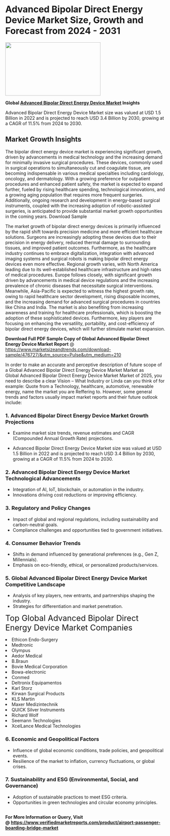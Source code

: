 <H1>Advanced Bipolar Direct Energy Device Market Size, Growth and Forecast from 2024 - 2031</H1><img class="aligncenter size-medium wp-image-584254" src="https://thirdeyenews.in/wp-content/uploads/2024/09/Global-Market-Research-300x168.jpeg" alt="" width="300" height="168" /><p><strong>Global&nbsp;<a href="https://www.marketsizeandtrends.com/download-sample/476727/&amp;utm_source=Pulse&amp;utm_medium=210">Advanced Bipolar Direct Energy Device Market</a> Insights</strong></p><p>Advanced Bipolar Direct Energy Device Market size was valued at USD 1.5 Billion in 2022 and is projected to reach USD 3.4 Billion by 2030, growing at a CAGR of 11.5% from 2024 to 2030.</p><p><h2>Market Growth Insights</h2> <p>The bipolar direct energy device market is experiencing significant growth, driven by advancements in medical technology and the increasing demand for minimally invasive surgical procedures. These devices, commonly used in surgical operations to simultaneously cut and coagulate tissue, are becoming indispensable in various medical specialties including cardiology, oncology, and dermatology. With a growing preference for outpatient procedures and enhanced patient safety, the market is expected to expand further, fueled by rising healthcare spending, technological innovations, and a growing aging population that requires more frequent surgeries. Additionally, ongoing research and development in energy-based surgical instruments, coupled with the increasing adoption of robotic-assisted surgeries, is anticipated to provide substantial market growth opportunities in the coming years. Download Sample</p> <p>The market growth of bipolar direct energy devices is primarily influenced by the rapid shift towards precision medicine and more efficient healthcare solutions. Surgeons are increasingly adopting these devices due to their precision in energy delivery, reduced thermal damage to surrounding tissues, and improved patient outcomes. Furthermore, as the healthcare industry continues to embrace digitalization, integration with advanced imaging systems and surgical robots is making bipolar direct energy devices even more effective. Regional growth varies, with North America leading due to its well-established healthcare infrastructure and high rates of medical procedures. Europe follows closely, with significant growth driven by advancements in medical device regulations and the increasing prevalence of chronic diseases that necessitate surgical interventions. Meanwhile, Asia-Pacific is expected to witness the highest growth rate, owing to rapid healthcare sector development, rising disposable incomes, and the increasing demand for advanced surgical procedures in countries like China and India. The market is also benefiting from increasing awareness and training for healthcare professionals, which is boosting the adoption of these sophisticated devices. Furthermore, key players are focusing on enhancing the versatility, portability, and cost-efficiency of bipolar direct energy devices, which will further stimulate market expansion. </p><p><span class=""><strong>Download Full PDF Sample Copy of Global Advanced Bipolar Direct Energy Device Market Report</strong> @ <a href="https://www.marketsizeandtrends.com/download-sample/476727/&amp;utm_source=Pulse&amp;utm_medium=210" target="_blank">https://www.marketsizeandtrends.com/download-sample/476727/&amp;utm_source=Pulse&amp;utm_medium=210</a></span></p><p>In order to make an accurate and perceptive description of future scope of a Global&nbsp;Advanced Bipolar Direct Energy Device Market Market as Global&nbsp;Advanced Bipolar Direct Energy Device Market Market of 2025, you need to describe a clear Vision &ndash; What Industry or Linda can you think of for example: Quote from a Technology, healthcare, automotive, renewable energy, name the market you are Reffering to. However, some general trends and factors usually impact market reports and their future outlook include:</p><h3>1.&nbsp;<strong>Advanced Bipolar Direct Energy Device Market Growth Projections</strong></h3><ul><li>Examine market size trends, revenue estimates and CAGR (Compounded Annual Growth Rate) projections.</li><li><p>Advanced Bipolar Direct Energy Device Market size was valued at USD 1.5 Billion in 2022 and is projected to reach USD 3.4 Billion by 2030, growing at a CAGR of 11.5% from 2024 to 2030.</p></li></ul><h3>2.&nbsp;<strong>Advanced Bipolar Direct Energy Device Market Technological Advancements</strong></h3><ul><li>Integration of AI, IoT, blockchain, or automation in the industry.</li><li>Innovations driving cost reductions or improving efficiency.</li></ul><h3>3.&nbsp;<strong>Regulatory and Policy Changes</strong></h3><ul><li>Impact of global and regional regulations, including sustainability and carbon-neutral goals.</li><li>Compliance challenges and opportunities tied to government initiatives.</li></ul><h3>4.&nbsp;<strong>Consumer Behavior Trends</strong></h3><ul><li>Shifts in demand influenced by generational preferences (e.g., Gen Z, Millennials).</li><li>Emphasis on eco-friendly, ethical, or personalized products/services.</li></ul><h3>5.&nbsp;<strong>Global Advanced Bipolar Direct Energy Device Market Competitive Landscape</strong></h3><ul><li>Analysis of key players, new entrants, and partnerships shaping the industry.</li><li>Strategies for differentiation and market penetration.</li></ul><p data-pm-slice="1 1 []"><span style="color: inherit; font-family: inherit; font-size: 25px;">Top Global Advanced Bipolar Direct Energy Device Market Companies</span></p><div class="" data-test-id=""><p><li>Ethicon Endo-Surgery</li><li> Medtronic</li><li> Olympus</li><li> Aedor Medical</li><li> B.Braun</li><li> Bovie Medical Corporation</li><li> Bowa-electronic</li><li> Conmed</li><li> Deltronix Equipamentos</li><li> Karl Storz</li><li> Kirwan Surgical Products</li><li> KLS Martin</li><li> Maxer Medizintechnik</li><li> QUICK Silver Instruments</li><li> Richard Wolf</li><li> Seemann Technologies</li><li> XcelLance Medical Technologies</li></p></div><h3>6.&nbsp;<strong>Economic and Geopolitical Factors</strong></h3><ul><li>Influence of global economic conditions, trade policies, and geopolitical events.</li><li>Resilience of the market to inflation, currency fluctuations, or global crises.</li></ul><h3>7.&nbsp;<strong>Sustainability and ESG (Environmental, Social, and Governance)</strong></h3><ul><li>Adoption of sustainable practices to meet ESG criteria.</li><li>Opportunities in green technologies and circular economy principles.</li></ul><h2><strong style="font-size: 14px;">For More Information or Query, Visit @&nbsp;</strong><a style="background-color: #ffffff; font-size: 14px;" href="https://www.marketsizeandtrends.com/report/advanced-bipolar-direct-energy-device-market/" target="_blank">https://www.verifiedmarketreports.com/product/airport-passenger-boarding-bridge-market</a></h2>
